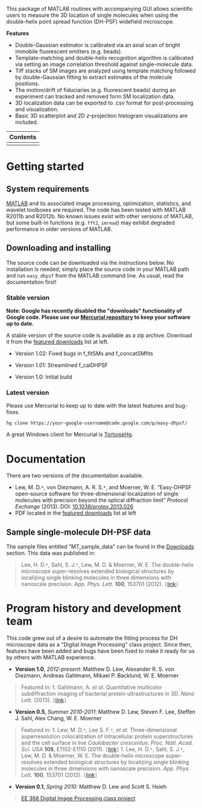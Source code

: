 This package of MATLAB routines with accompanying GUI allows scientific users to measure the 3D location of single molecules when using the double-helix point spread function (DH-PSF) widefield microscope.

**Features**
  * Double-Gaussian estimator is calibrated via an axial scan of bright immobile fluorescent emitters (e.g. beads).
  * Template-matching and double-helix recognition algorithm is calibrated via setting an image correlation threshold against single-molecule data.
  * Tiff stacks of SM images are analyzed using template matching followed by double-Gaussian fitting to extract estimates of the molecule positions.
  * The motion/drift of fiduciaries (e.g. fluorescent beads) during an experiment can tracked and removed form SM localization data.
  * 3D localization data can be exported to .csv format for post-processing and visualization.
  * Basic 3D scatterplot and 2D _z_-projection histogram visualizations are included.

| **Contents** |
|:-------------|
|              |


# Getting started #

## System requirements ##
[MATLAB](http://www.mathworks.com/products/) and its associated image processing, optimization, statistics, and wavelet toolboxes are required. The code has been tested with MATLAB R2011b and R2012b. No known issues exist with other versions of MATLAB, but some built-in functions (e.g. `fft2`, `imread`) may exhibit degraded performance in older versions of MATLAB.

## Downloading and installing ##
The source code can be downloaded via the instructions below. No installation is needed; simply place the source code in your MATLAB path and run `easy_dhpsf` from the MATLAB command line.  As usual, read the documentation first!

### Stable version ###
**Note: Google has recently disabled the "downloads" functionality of Google code. Please use our [Mercurial repository](#Latest_version.md) to keep your software up to date.**

A stable version of the source code is available as a zip archive. Download it from the [featured downloads](https://code.google.com/p/easy-dhpsf/downloads/list?q=label:Featured) list at left.

  * Version 1.02: Fixed bugs in f\_fitSMs and f\_concatSMfits

  * Version 1.01: Streamlined f\_calDHPSF

  * Version 1.0: Initial build

### Latest version ###
Please use Mercurial to keep up to date with the latest features and bug-fixes.
```
hg clone https://your-google-username@code.google.com/p/easy-dhpsf/
```
A great Windows client for Mercurial is [TortoiseHg](http://tortoisehg.bitbucket.org/).



# Documentation #
There are two versions of the documentation available.
  * Lew, M. D.`*`,  von Diezmann, A. R. S.`*`,  and Moerner, W. E. “Easy-DHPSF open-source software for three-dimensional localization of single molecules with precision beyond the optical diffraction limit” _Protocol Exchange_ (2013). DOI: [10.1038/protex.2013.026](http://dx.doi.org/10.1038/protex.2013.026)
  * PDF located in the [featured downloads](https://code.google.com/p/easy-dhpsf/downloads/list?q=label:Featured) list at left

<a href='Hidden comment: 
*** NOTE: Do not change the "Sample single-molecule DH-PSF data" heading below!! It is directly hyperlinked from the Protocol Exchange article!! ***
'></a>
## Sample single-molecule DH-PSF data ##
The sample files entitled "MT\_sample\_data" can be found in the [Downloads](https://code.google.com/p/easy-dhpsf/downloads/list) section. This data was published in:
> Lee, H. D.`*`, Sahl, S. J.`*`, Lew, M. D. & Moerner, W. E. The double-helix microscope super-resolves extended biological structures by localizing single blinking molecules in three dimensions with nanoscale precision. _App. Phys. Lett._ **100**, 153701 (2012). `[`[link](http://dx.doi.org/10.1063/1.3700446)`]`


# Program history and development team #
This code grew out of a desire to automate the fitting process for DH microscope data as a "Digital Image Processing" class project. Since then, features have been added and bugs have been fixed to make it ready for us by others with MATLAB experience.

  * **Version 1.0**, _2012-present_: Matthew D. Lew, Alexander R. S. von Diezmann, Andreas Gahlmann, Mikael P. Backlund, W. E. Moerner
> Featured in:
    1. Gahlmann, A. _et al_. Quantitative multicolor subdiffraction imaging of bacterial protein ultrastructures in 3D. _Nano Lett._ (2013). `[`[link](http://dx.doi.org/10.1021/nl304071h)`]`
  * **Version 0.5**, _Summer 2010-2011_: Matthew D. Lew, Steven F. Lee, Steffen J. Sahl, Alex Chang, W. E. Moerner
> Featured in:
    1. Lew, M. D.`*`, Lee S. F.`*`, _et al_. Three-dimensional superresolution colocalization of intracellular protein superstructures and the cell surface in live _Caulobacter crescentus_. _Proc. Natl. Acad. Sci. USA_ **108**, E1102-E1110 (2011). `[`[link](http://dx.doi.org/10.1073/pnas.1114444108)`]`
    1. Lee, H. D.`*`, Sahl, S. J.`*`, Lew, M. D. & Moerner, W. E. The double-helix microscope super-resolves extended biological structures by localizing single blinking molecules in three dimensions with nanoscale precision. _App. Phys. Lett._ **100**, 153701 (2012). `[`[link](http://dx.doi.org/10.1063/1.3700446)`]`
  * **Version 0.1**, _Spring 2010_: Matthew D. Lew and Scott S. Hsieh
> [EE 368 Digital Image Processing class project](http://www.stanford.edu/class/ee368/Project_10/)